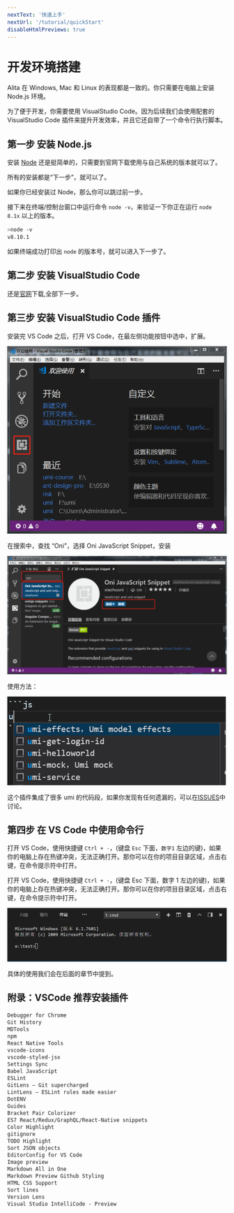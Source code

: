 ```yaml
---
nextText: '快速上手'
nextUrl: '/tutorial/quickStart'
disableHtmlPreviews: true
---
```


# 开发环境搭建

Alita 在 Windows, Mac 和 Linux 的表现都是一致的。你只需要在电脑上安装 Node.js 环境。

为了便于开发，你需要使用 VisualStudio Code。因为后续我们会使用配套的 VisualStudio Code 插件来提升开发效率，并且它还自带了一个命令行执行脚本。

## 第一步 安装 Node.js

安装 [Node](https://nodejs.org/en/download/) 还是挺简单的，只需要到官网下载使用与自己系统的版本就可以了。

所有的安装都是“下一步”，就可以了。

如果你已经安装过 Node，那么你可以跳过前一步。

接下来在终端/控制台窗口中运行命令 `node -v`，来验证一下你正在运行 `node 8.1x` 以上的版本。

```bash
>node -v
v8.10.1
```

如果终端成功打印出 `node` 的版本号，就可以进入下一步了。

## 第二步 安装 VisualStudio Code

还是[官网](https://code.visualstudio.com/)下载,全部下一步。

## 第三步 安装 VisualStudio Code 插件

安装完 VS Code 之后，打开 VS Code，在最左侧功能按钮中选中，扩展。

![](../../../assets/img/tutorial/build1.png)

在搜索中，查找 “Oni”，选择 Oni JavaScript Snippet，安装

![](../../../assets/img/tutorial/build2.png)

使用方法：

![](../../../assets/img/tutorial/build3.gif)

这个插件集成了很多 umi 的代码段，如果你发现有任何遗漏的，可以在[ISSUES](https://github.com/xiaohuoni/snippet/issues)中讨论。

## 第四步 在 VS Code 中使用命令行

打开 VS Code，使用快捷键 `Ctrl + ·`，(键盘 `Esc` 下面，`数字1` 左边的键)，如果你的电脑上存在热键冲突，无法正确打开。那你可以在你的项目目录区域，点击右键，在命令提示符中打开。

打开 VS Code，使用快捷键 `Ctrl + ·`，(键盘 Esc 下面，数字 1 左边的键)，如果你的电脑上存在热键冲突，无法正确打开。那你可以在你的项目目录区域，点击右键，在命令提示符中打开。

![](../../../assets/img/tutorial/build4.png)

具体的使用我们会在后面的章节中提到。

## 附录：VSCode 推荐安装插件

```text
Debugger for Chrome
Git History
MDTools
npm
React Native Tools
vscode-icons
vscode-styled-jsx
Settings Sync
Babel JavaScript
ESLint
GitLens — Git supercharged
LintLens — ESLint rules made easier
DotENV
Guides
Bracket Pair Colorizer
ES7 React/Redux/GraphQL/React-Native snippets
Color Highlight
gitignore
TODO Highlight
Sort JSON objects
EditorConfig for VS Code
Image preview
Markdown All in One
Markdown Preview Github Styling
HTML CSS Support
Sort lines
Version Lens
Visual Studio IntelliCode - Preview
```
